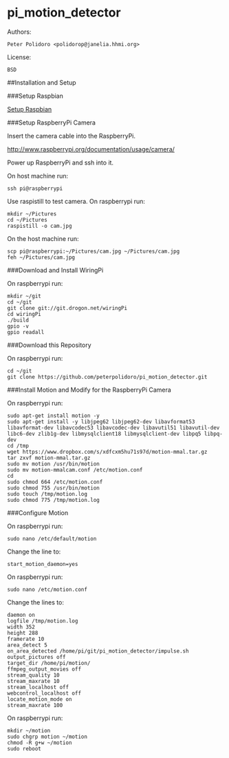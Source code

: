 pi_motion_detector
==================

Authors:

    Peter Polidoro <polidorop@janelia.hhmi.org>

License:

    BSD


##Installation and Setup

###Setup Raspbian

[Setup Raspbian](./SETUP_RASPBIAN.md)

###Setup RaspberryPi Camera

Insert the camera cable into the RaspberryPi.

<http://www.raspberrypi.org/documentation/usage/camera/>

Power up RaspberryPi and ssh into it.

On host machine run:

```shell
ssh pi@raspberrypi
```

Use raspistill to test camera. On raspberrypi run:

```shell
mkdir ~/Pictures
cd ~/Pictures
raspistill -o cam.jpg
```

On the host machine run:

```shell
scp pi@raspberrypi:~/Pictures/cam.jpg ~/Pictures/cam.jpg
feh ~/Pictures/cam.jpg
```

###Download and Install WiringPi

On raspberrypi run:

```shell
mkdir ~/git
cd ~/git
git clone git://git.drogon.net/wiringPi
cd wiringPi
./build
gpio -v
gpio readall
```

###Download this Repository

On raspberrypi run:

```shell
cd ~/git
git clone https://github.com/peterpolidoro/pi_motion_detector.git
```

###Install Motion and Modify for the RaspberryPi Camera

On raspberrypi run:

```shell
sudo apt-get install motion -y
sudo apt-get install -y libjpeg62 libjpeg62-dev libavformat53 libavformat-dev libavcodec53 libavcodec-dev libavutil51 libavutil-dev libc6-dev zlib1g-dev libmysqlclient18 libmysqlclient-dev libpq5 libpq-dev
cd /tmp
wget https://www.dropbox.com/s/xdfcxm5hu71s97d/motion-mmal.tar.gz
tar zxvf motion-mmal.tar.gz
sudo mv motion /usr/bin/motion
sudo mv motion-mmalcam.conf /etc/motion.conf
cd
sudo chmod 664 /etc/motion.conf
sudo chmod 755 /usr/bin/motion
sudo touch /tmp/motion.log
sudo chmod 775 /tmp/motion.log
```

###Configure Motion

On raspberrypi run:

```shell
sudo nano /etc/default/motion
```

Change the line to:

```shell
start_motion_daemon=yes
```

On raspberrypi run:

```shell
sudo nano /etc/motion.conf
```

Change the lines to:

```shell
daemon on
logfile /tmp/motion.log
width 352
height 288
framerate 10
area_detect 5
on_area_detected /home/pi/git/pi_motion_detector/impulse.sh
output_pictures off
target_dir /home/pi/motion/
ffmpeg_output_movies off
stream_quality 10
stream_maxrate 10
stream_localhost off
webcontrol_localhost off
locate_motion_mode on
stream_maxrate 100
```

On raspberrypi run:

```shell
mkdir ~/motion
sudo chgrp motion ~/motion
chmod -R g+w ~/motion
sudo reboot
```

